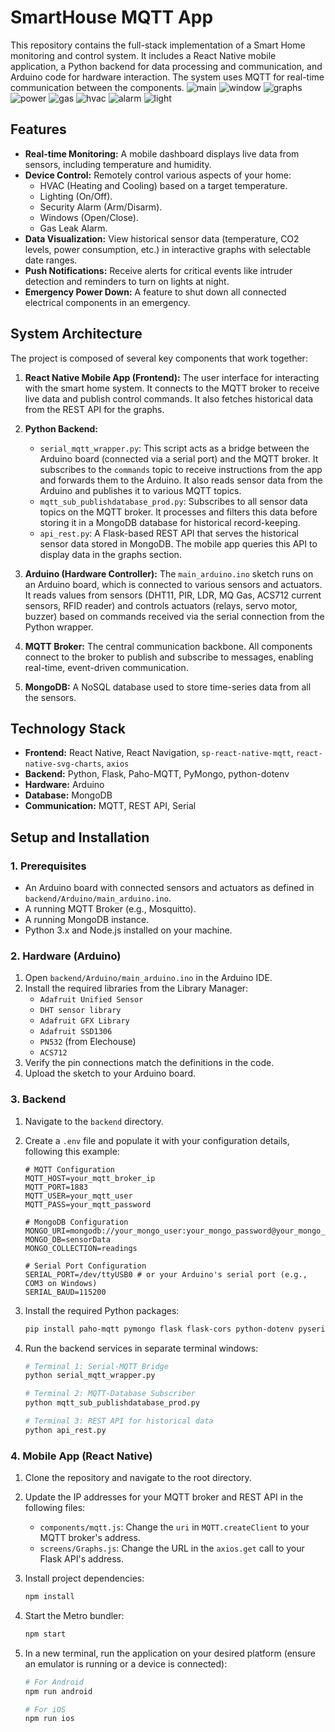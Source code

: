 # SmartHouse MQTT App

This repository contains the full-stack implementation of a Smart Home monitoring and control system. It includes a React Native mobile application, a Python backend for data processing and communication, and Arduino code for hardware interaction. The system uses MQTT for real-time communication between the components.
![main](./img/main.png)
![window](./img/window.png)
![graphs](./img/graphs.png)
![power](./img/power.png)
![gas](./img/gas.png)
![hvac](./img/hvac.png)
![alarm](./img/alarm.png)
![light](./img/light.png)

## Features

-   **Real-time Monitoring:** A mobile dashboard displays live data from sensors, including temperature and humidity.
-   **Device Control:** Remotely control various aspects of your home:
    -   HVAC (Heating and Cooling) based on a target temperature.
    -   Lighting (On/Off).
    -   Security Alarm (Arm/Disarm).
    -   Windows (Open/Close).
    -   Gas Leak Alarm.
-   **Data Visualization:** View historical sensor data (temperature, CO2 levels, power consumption, etc.) in interactive graphs with selectable date ranges.
-   **Push Notifications:** Receive alerts for critical events like intruder detection and reminders to turn on lights at night.
-   **Emergency Power Down:** A feature to shut down all connected electrical components in an emergency.

## System Architecture

The project is composed of several key components that work together:

1.  **React Native Mobile App (Frontend):** The user interface for interacting with the smart home system. It connects to the MQTT broker to receive live data and publish control commands. It also fetches historical data from the REST API for the graphs.

2.  **Python Backend:**
    -   `serial_mqtt_wrapper.py`: This script acts as a bridge between the Arduino board (connected via a serial port) and the MQTT broker. It subscribes to the `commands` topic to receive instructions from the app and forwards them to the Arduino. It also reads sensor data from the Arduino and publishes it to various MQTT topics.
    -   `mqtt_sub_publishdatabase_prod.py`: Subscribes to all sensor data topics on the MQTT broker. It processes and filters this data before storing it in a MongoDB database for historical record-keeping.
    -   `api_rest.py`: A Flask-based REST API that serves the historical sensor data stored in MongoDB. The mobile app queries this API to display data in the graphs section.

3.  **Arduino (Hardware Controller):** The `main_arduino.ino` sketch runs on an Arduino board, which is connected to various sensors and actuators. It reads values from sensors (DHT11, PIR, LDR, MQ Gas, ACS712 current sensors, RFID reader) and controls actuators (relays, servo motor, buzzer) based on commands received via the serial connection from the Python wrapper.

4.  **MQTT Broker:** The central communication backbone. All components connect to the broker to publish and subscribe to messages, enabling real-time, event-driven communication.

5.  **MongoDB:** A NoSQL database used to store time-series data from all the sensors.

## Technology Stack

-   **Frontend:** React Native, React Navigation, `sp-react-native-mqtt`, `react-native-svg-charts`, `axios`
-   **Backend:** Python, Flask, Paho-MQTT, PyMongo, python-dotenv
-   **Hardware:** Arduino
-   **Database:** MongoDB
-   **Communication:** MQTT, REST API, Serial

## Setup and Installation

### 1. Prerequisites

-   An Arduino board with connected sensors and actuators as defined in `backend/Arduino/main_arduino.ino`.
-   A running MQTT Broker (e.g., Mosquitto).
-   A running MongoDB instance.
-   Python 3.x and Node.js installed on your machine.

### 2. Hardware (Arduino)

1.  Open `backend/Arduino/main_arduino.ino` in the Arduino IDE.
2.  Install the required libraries from the Library Manager:
    -   `Adafruit Unified Sensor`
    -   `DHT sensor library`
    -   `Adafruit GFX Library`
    -   `Adafruit SSD1306`
    -   `PN532` (from Elechouse)
    -   `ACS712`
3.  Verify the pin connections match the definitions in the code.
4.  Upload the sketch to your Arduino board.

### 3. Backend

1.  Navigate to the `backend` directory.
2.  Create a `.env` file and populate it with your configuration details, following this example:

    ```env
    # MQTT Configuration
    MQTT_HOST=your_mqtt_broker_ip
    MQTT_PORT=1883
    MQTT_USER=your_mqtt_user
    MQTT_PASS=your_mqtt_password

    # MongoDB Configuration
    MONGO_URI=mongodb://your_mongo_user:your_mongo_password@your_mongo_ip:27017/
    MONGO_DB=sensorData
    MONGO_COLLECTION=readings
    
    # Serial Port Configuration
    SERIAL_PORT=/dev/ttyUSB0 # or your Arduino's serial port (e.g., COM3 on Windows)
    SERIAL_BAUD=115200
    ```

3.  Install the required Python packages:

    ```bash
    pip install paho-mqtt pymongo flask flask-cors python-dotenv pyserial
    ```

4.  Run the backend services in separate terminal windows:

    ```bash
    # Terminal 1: Serial-MQTT Bridge
    python serial_mqtt_wrapper.py

    # Terminal 2: MQTT-Database Subscriber
    python mqtt_sub_publishdatabase_prod.py

    # Terminal 3: REST API for historical data
    python api_rest.py
    ```

### 4. Mobile App (React Native)

1.  Clone the repository and navigate to the root directory.

2.  Update the IP addresses for your MQTT broker and REST API in the following files:
    -   `components/mqtt.js`: Change the `uri` in `MQTT.createClient` to your MQTT broker's address.
    -   `screens/Graphs.js`: Change the URL in the `axios.get` call to your Flask API's address.

3.  Install project dependencies:

    ```bash
    npm install
    ```

4.  Start the Metro bundler:

    ```bash
    npm start
    ```

5.  In a new terminal, run the application on your desired platform (ensure an emulator is running or a device is connected):

    ```bash
    # For Android
    npm run android

    # For iOS
    npm run ios
